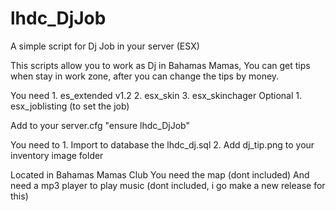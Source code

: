 # lhdc_DjJob
A simple script for Dj Job in your server (ESX)

This scripts allow you to work as Dj in Bahamas Mamas,
You can get tips when stay in work zone, after you can change the tips by money.

You need
        1. es_extended v1.2
        2. esx_skin
        3. esx_skinchager
Optional
        1. esx_joblisting (to set the job)

Add to your server.cfg "ensure lhdc_DjJob"

You need to
        1. Import to database the lhdc_dj.sql
        2. Add dj_tip.png to your inventory image folder

Located in Bahamas Mamas Club
You need the map (dont included)
And need a mp3 player to play music (dont included, i go make a new release for this)
